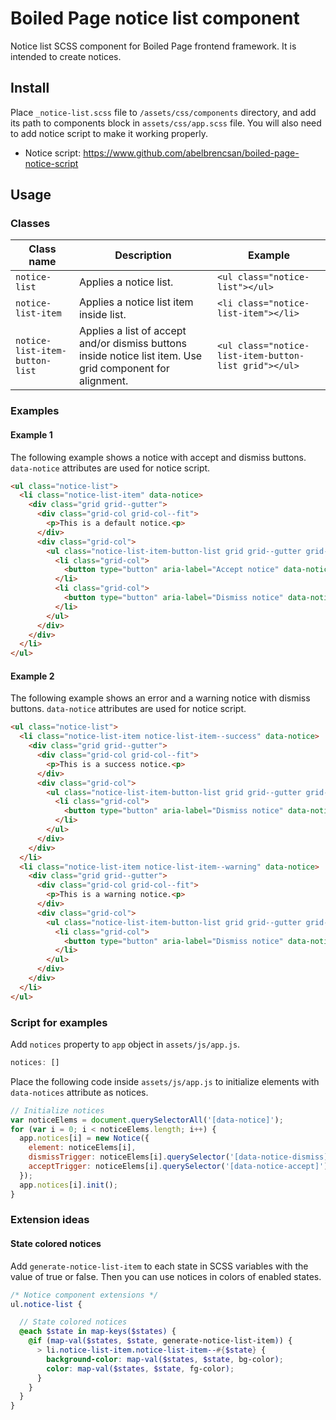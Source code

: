 # Boiled Page notice list component

Notice list SCSS component for Boiled Page frontend framework. It is intended to create notices.

## Install

Place `_notice-list.scss` file to `/assets/css/components` directory, and add its path to components block in `assets/css/app.scss` file. You will also need to add notice script to make it working properly.

- Notice script: <https://www.github.com/abelbrencsan/boiled-page-notice-script>

## Usage

### Classes

Class name | Description | Example
---------- | ----------- | -------
`notice-list` | Applies a notice list. | `<ul class="notice-list"></ul>`
`notice-list-item` | Applies a notice list item inside list. | `<li class="notice-list-item"></li>`
`notice-list-item-button-list` | Applies a list of accept and/or dismiss buttons inside notice list item. Use grid component for alignment. | `<ul class="notice-list-item-button-list grid"></ul>`

### Examples

#### Example 1

The following example shows a notice with accept and dismiss buttons. `data-notice` attributes are used for notice script.

```html
<ul class="notice-list">
  <li class="notice-list-item" data-notice>
    <div class="grid grid--gutter">
      <div class="grid-col grid-col--fit">
        <p>This is a default notice.<p>
      </div>
      <div class="grid-col">
        <ul class="notice-list-item-button-list grid grid--gutter grid--gutter--half grid--uniform">
          <li class="grid-col">
            <button type="button" aria-label="Accept notice" data-notice-accept>✓</button>
          </li>
          <li class="grid-col">
            <button type="button" aria-label="Dismiss notice" data-notice-dismiss>✕</button>
          </li>
        </ul>
      </div>
    </div>
  </li>
</ul>
```

#### Example 2

The following example shows an error and a warning notice with dismiss buttons. `data-notice` attributes are used for notice script.

```html
<ul class="notice-list">
  <li class="notice-list-item notice-list-item--success" data-notice>
    <div class="grid grid--gutter">
      <div class="grid-col grid-col--fit">
        <p>This is a success notice.<p>
      </div>
      <div class="grid-col">
        <ul class="notice-list-item-button-list grid grid--gutter grid--gutter--half grid--uniform">
          <li class="grid-col">
            <button type="button" aria-label="Dismiss notice" data-notice-dismiss>✕</button>
          </li>
        </ul>
      </div>
    </div>
  </li>
  <li class="notice-list-item notice-list-item--warning" data-notice>
    <div class="grid grid--gutter">
      <div class="grid-col grid-col--fit">
        <p>This is a warning notice.<p>
      </div>
      <div class="grid-col">
        <ul class="notice-list-item-button-list grid grid--gutter grid--gutter--half grid--uniform">
          <li class="grid-col">
            <button type="button" aria-label="Dismiss notice" data-notice-dismiss>✕</button>
          </li>
        </ul>
      </div>
    </div>
  </li>
</ul>
```

### Script for examples

Add `notices` property to `app` object in `assets/js/app.js`.

```js
notices: []
```

Place the following code inside `assets/js/app.js` to initialize elements with `data-notices` attribute as notices.

```js
// Initialize notices
var noticeElems = document.querySelectorAll('[data-notice]');
for (var i = 0; i < noticeElems.length; i++) {
  app.notices[i] = new Notice({
    element: noticeElems[i],
    dismissTrigger: noticeElems[i].querySelector('[data-notice-dismiss]'),
    acceptTrigger: noticeElems[i].querySelector('[data-notice-accept]')
  });
  app.notices[i].init();
}
```

### Extension ideas

#### State colored notices

Add `generate-notice-list-item` to each state in SCSS variables with the value of true or false. Then you can use notices in colors of enabled states.

```scss
/* Notice component extensions */
ul.notice-list {

  // State colored notices
  @each $state in map-keys($states) {
    @if (map-val($states, $state, generate-notice-list-item)) {
      > li.notice-list-item.notice-list-item--#{$state} {
        background-color: map-val($states, $state, bg-color);
        color: map-val($states, $state, fg-color);
      }
    }
  }
}
```
